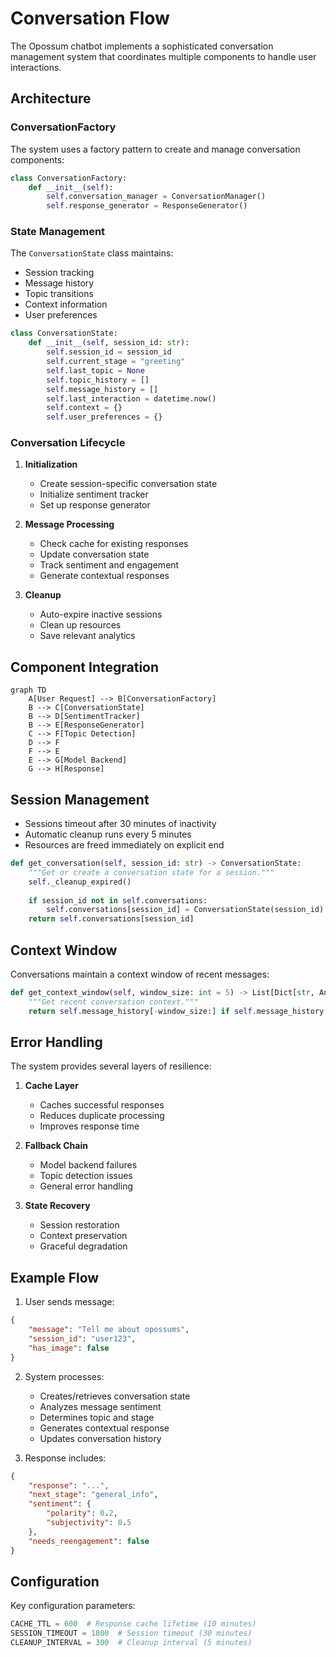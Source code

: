 # Conversation Flow

The Opossum chatbot implements a sophisticated conversation management system that coordinates multiple components to
handle user interactions.

## Architecture

### ConversationFactory

The system uses a factory pattern to create and manage conversation components:

```python
class ConversationFactory:
    def __init__(self):
        self.conversation_manager = ConversationManager()
        self.response_generator = ResponseGenerator()
```

### State Management

The `ConversationState` class maintains:

- Session tracking
- Message history
- Topic transitions
- Context information
- User preferences

```python
class ConversationState:
    def __init__(self, session_id: str):
        self.session_id = session_id
        self.current_stage = "greeting"
        self.last_topic = None
        self.topic_history = []
        self.message_history = []
        self.last_interaction = datetime.now()
        self.context = {}
        self.user_preferences = {}
```

### Conversation Lifecycle

1. **Initialization**
    - Create session-specific conversation state
    - Initialize sentiment tracker
    - Set up response generator

2. **Message Processing**
    - Check cache for existing responses
    - Update conversation state
    - Track sentiment and engagement
    - Generate contextual responses

3. **Cleanup**
    - Auto-expire inactive sessions
    - Clean up resources
    - Save relevant analytics

## Component Integration

```mermaid
graph TD
    A[User Request] --> B[ConversationFactory]
    B --> C[ConversationState]
    B --> D[SentimentTracker]
    B --> E[ResponseGenerator]
    C --> F[Topic Detection]
    D --> F
    F --> E
    E --> G[Model Backend]
    G --> H[Response]
```

## Session Management

- Sessions timeout after 30 minutes of inactivity
- Automatic cleanup runs every 5 minutes
- Resources are freed immediately on explicit end

```python
def get_conversation(self, session_id: str) -> ConversationState:
    """Get or create a conversation state for a session."""
    self._cleanup_expired()
    
    if session_id not in self.conversations:
        self.conversations[session_id] = ConversationState(session_id)
    return self.conversations[session_id]
```

## Context Window

Conversations maintain a context window of recent messages:

```python
def get_context_window(self, window_size: int = 5) -> List[Dict[str, Any]]:
    """Get recent conversation context."""
    return self.message_history[-window_size:] if self.message_history else []
```

## Error Handling

The system provides several layers of resilience:

1. **Cache Layer**
    - Caches successful responses
    - Reduces duplicate processing
    - Improves response time

2. **Fallback Chain**
    - Model backend failures
    - Topic detection issues
    - General error handling

3. **State Recovery**
    - Session restoration
    - Context preservation
    - Graceful degradation

## Example Flow

1. User sends message:

```json
{
    "message": "Tell me about opossums",
    "session_id": "user123",
    "has_image": false
}
```

2. System processes:
    - Creates/retrieves conversation state
    - Analyzes message sentiment
    - Determines topic and stage
    - Generates contextual response
    - Updates conversation history

3. Response includes:

```json
{
    "response": "...",
    "next_stage": "general_info",
    "sentiment": {
        "polarity": 0.2,
        "subjectivity": 0.5
    },
    "needs_reengagement": false
}
```

## Configuration

Key configuration parameters:

```python
CACHE_TTL = 600  # Response cache lifetime (10 minutes)
SESSION_TIMEOUT = 1800  # Session timeout (30 minutes)
CLEANUP_INTERVAL = 300  # Cleanup interval (5 minutes)
```
